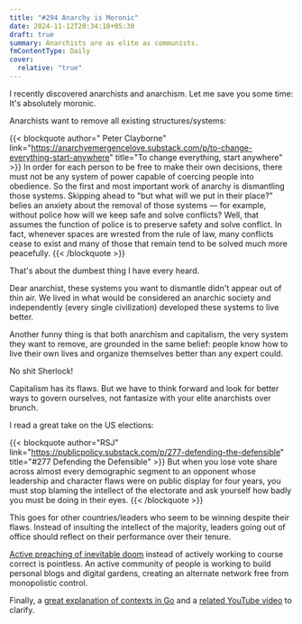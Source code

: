 ```yaml
---
title: "#294 Anarchy is Moronic"
date: 2024-11-12T20:34:18+05:30
draft: true
summary: Anarchists are as elite as communists.
fmContentType: Daily
cover:
  relative: "true"
---
```


I recently discovered anarchists and anarchism. Let me save you some time: It's absolutely moronic.

Anarchists want to remove all existing structures/systems:

{{< blockquote author=" Peter Clayborne" link="https://anarchyemergencelove.substack.com/p/to-change-everything-start-anywhere" title="To change everything, start anywhere" >}}
In order for each person to be free to make their own decisions, there must not be any system of power capable of coercing people into obedience. So the first and most important work of anarchy is dismantling those systems. Skipping ahead to "but what will we put in their place?" belies an anxiety about the removal of those systems — for example, without police how will we keep safe and solve conflicts? Well, that assumes the function of police is to preserve safety and solve conflict. In fact, whenever spaces are wrested from the rule of law, many conflicts cease to exist and many of those that remain tend to be solved much more peacefully.
{{< /blockquote >}}

That's about the dumbest thing I have every heard.

Dear anarchist, these systems you want to dismantle didn't appear out of thin air. We lived in what would be considered an anarchic society and independently (every single civilization) developed these systems to live better.

Another funny thing is that both anarchism and capitalism, the very system they want to remove, are grounded in the same belief: people know how to live their own lives and organize themselves better than any expert could.

No shit Sherlock!

Capitalism has its flaws. But we have to think forward and look for better ways to govern ourselves, not fantasize with your elite anarchists over brunch.

I read a great take on the US elections:

{{< blockquote author="RSJ" link="https://publicpolicy.substack.com/p/277-defending-the-defensible" title="#277 Defending the Defensible" >}}
⁠But when you lose vote share across almost every demographic segment to an opponent whose leadership and character flaws were on public display for four years, you must stop blaming the intellect of the electorate and ask yourself how badly you must be doing in their eyes.
{{< /blockquote >}}

This goes for other countries/leaders who seem to be winning despite their flaws. Instead of insulting the intellect of the majority, leaders going out of office should reflect on their performance over their tenure.

[Active preaching of inevitable doom](https://www.techspot.com/article/2908-the-zero-click-internet/) instead of actively working to course correct is pointless. An active community of people is working to build personal blogs and digital gardens, creating an alternate network free from monopolistic control.

Finally, a [great explanation of contexts in Go](https://www.reddit.com/r/golang/comments/1gn5e2c/what_is_context_in_golang/) and a [related YouTube video](https://www.youtube.com/watch?v=h2RdcrMLQAo) to clarify.
